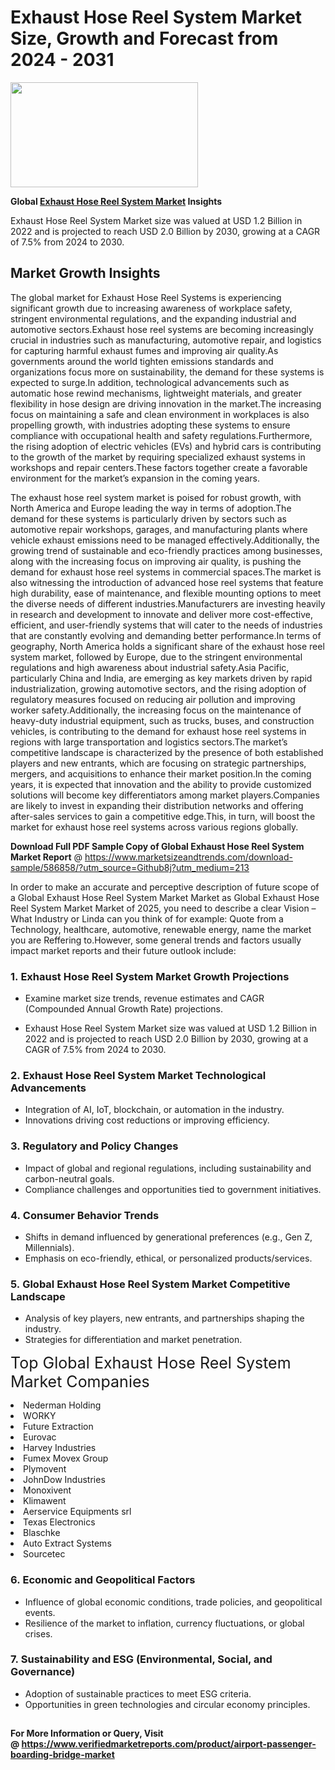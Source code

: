 <H1>Exhaust Hose Reel System Market Size, Growth and Forecast from 2024 - 2031</H1><img class="aligncenter size-medium wp-image-584254" src="https://thirdeyenews.in/wp-content/uploads/2024/09/Global-Market-Research-300x168.jpeg" alt="" width="300" height="168" /><p><strong>Global&nbsp;<a href="https://www.marketsizeandtrends.com/download-sample/586858/?utm_source=Github8j?utm_medium=213">Exhaust Hose Reel System Market</a> Insights</strong></p><p>Exhaust Hose Reel System Market size was valued at USD 1.2 Billion in 2022 and is projected to reach USD 2.0 Billion by 2030, growing at a CAGR of 7.5% from 2024 to 2030.</p><p><h2>Market Growth Insights</h2> <p>The global market for Exhaust Hose Reel Systems is experiencing significant growth due to increasing awareness of workplace safety, stringent environmental regulations, and the expanding industrial and automotive sectors.Exhaust hose reel systems are becoming increasingly crucial in industries such as manufacturing, automotive repair, and logistics for capturing harmful exhaust fumes and improving air quality.As governments around the world tighten emissions standards and organizations focus more on sustainability, the demand for these systems is expected to surge.In addition, technological advancements such as automatic hose rewind mechanisms, lightweight materials, and greater flexibility in hose design are driving innovation in the market.The increasing focus on maintaining a safe and clean environment in workplaces is also propelling growth, with industries adopting these systems to ensure compliance with occupational health and safety regulations.Furthermore, the rising adoption of electric vehicles (EVs) and hybrid cars is contributing to the growth of the market by requiring specialized exhaust systems in workshops and repair centers.These factors together create a favorable environment for the market’s expansion in the coming years.</p> <p>The exhaust hose reel system market is poised for robust growth, with North America and Europe leading the way in terms of adoption.The demand for these systems is particularly driven by sectors such as automotive repair workshops, garages, and manufacturing plants where vehicle exhaust emissions need to be managed effectively.Additionally, the growing trend of sustainable and eco-friendly practices among businesses, along with the increasing focus on improving air quality, is pushing the demand for exhaust hose reel systems in commercial spaces.The market is also witnessing the introduction of advanced hose reel systems that feature high durability, ease of maintenance, and flexible mounting options to meet the diverse needs of different industries.Manufacturers are investing heavily in research and development to innovate and deliver more cost-effective, efficient, and user-friendly systems that will cater to the needs of industries that are constantly evolving and demanding better performance.In terms of geography, North America holds a significant share of the exhaust hose reel system market, followed by Europe, due to the stringent environmental regulations and high awareness about industrial safety.Asia Pacific, particularly China and India, are emerging as key markets driven by rapid industrialization, growing automotive sectors, and the rising adoption of regulatory measures focused on reducing air pollution and improving worker safety.Additionally, the increasing focus on the maintenance of heavy-duty industrial equipment, such as trucks, buses, and construction vehicles, is contributing to the demand for exhaust hose reel systems in regions with large transportation and logistics sectors.The market’s competitive landscape is characterized by the presence of both established players and new entrants, which are focusing on strategic partnerships, mergers, and acquisitions to enhance their market position.In the coming years, it is expected that innovation and the ability to provide customized solutions will become key differentiators among market players.Companies are likely to invest in expanding their distribution networks and offering after-sales services to gain a competitive edge.This, in turn, will boost the market for exhaust hose reel systems across various regions globally.</p> <p><span class=""><strong>Download Full PDF Sample Copy of Global Exhaust Hose Reel System Market Report</strong> @ <a href="https://www.marketsizeandtrends.com/download-sample/586858/?utm_source=Github8j?utm_medium=213" target="_blank">https://www.marketsizeandtrends.com/download-sample/586858/?utm_source=Github8j?utm_medium=213</a></span></p><p>In order to make an accurate and perceptive description of future scope of a Global&nbsp;Exhaust Hose Reel System Market Market as Global&nbsp;Exhaust Hose Reel System Market Market of 2025, you need to describe a clear Vision &ndash; What Industry or Linda can you think of for example: Quote from a Technology, healthcare, automotive, renewable energy, name the market you are Reffering to.However, some general trends and factors usually impact market reports and their future outlook include:</p><h3>1.&nbsp;<strong>Exhaust Hose Reel System Market Growth Projections</strong></h3><ul><li>Examine market size trends, revenue estimates and CAGR (Compounded Annual Growth Rate) projections.</li><li><p>Exhaust Hose Reel System Market size was valued at USD 1.2 Billion in 2022 and is projected to reach USD 2.0 Billion by 2030, growing at a CAGR of 7.5% from 2024 to 2030.</p></li></ul><h3>2.&nbsp;<strong>Exhaust Hose Reel System Market Technological Advancements</strong></h3><ul><li>Integration of AI, IoT, blockchain, or automation in the industry.</li><li>Innovations driving cost reductions or improving efficiency.</li></ul><h3>3.&nbsp;<strong>Regulatory and Policy Changes</strong></h3><ul><li>Impact of global and regional regulations, including sustainability and carbon-neutral goals.</li><li>Compliance challenges and opportunities tied to government initiatives.</li></ul><h3>4.&nbsp;<strong>Consumer Behavior Trends</strong></h3><ul><li>Shifts in demand influenced by generational preferences (e.g., Gen Z, Millennials).</li><li>Emphasis on eco-friendly, ethical, or personalized products/services.</li></ul><h3>5.&nbsp;<strong>Global Exhaust Hose Reel System Market Competitive Landscape</strong></h3><ul><li>Analysis of key players, new entrants, and partnerships shaping the industry.</li><li>Strategies for differentiation and market penetration.</li></ul><p data-pm-slice="1 1 []"><span style="color: inherit; font-family: inherit; font-size: 25px;">Top Global Exhaust Hose Reel System Market Companies</span></p><div class="" data-test-id=""><p><li>Nederman Holding</li><li> WORKY</li><li> Future Extraction</li><li> Eurovac</li><li> Harvey Industries</li><li> Fumex Movex Group</li><li> Plymovent</li><li> JohnDow Industries</li><li> Monoxivent</li><li> Klimawent</li><li> Aerservice Equipments srl</li><li> Texas Electronics</li><li> Blaschke</li><li> Auto Extract Systems</li><li> Sourcetec</li></p></div><h3>6.&nbsp;<strong>Economic and Geopolitical Factors</strong></h3><ul><li>Influence of global economic conditions, trade policies, and geopolitical events.</li><li>Resilience of the market to inflation, currency fluctuations, or global crises.</li></ul><h3>7.&nbsp;<strong>Sustainability and ESG (Environmental, Social, and Governance)</strong></h3><ul><li>Adoption of sustainable practices to meet ESG criteria.</li><li>Opportunities in green technologies and circular economy principles.</li></ul><h2><strong style="font-size: 14px;">For More Information or Query, Visit @&nbsp;</strong><a style="background-color: #ffffff; font-size: 14px;" href="https://www.marketsizeandtrends.com/report/exhaust-hose-reel-system-market/" target="_blank">https://www.verifiedmarketreports.com/product/airport-passenger-boarding-bridge-market</a></h2>